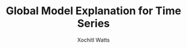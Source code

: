 ---
paperId: 87
author: Xochitl Watts
publicationauthor: Watts, X.
title: Global Model Explanation for Time Series
pdf: Poster_Watts_Xochitl.pdf
poster: --
alt: --
type: Poster
topic: FAT
link: https://research.latinxinai.org/papers/neurips/2019/pdf/Poster_Watts_Xochitl.pdf
conference: neurips
year: 2019
tags: neurips-2019
location: Vancouver, Canada
---